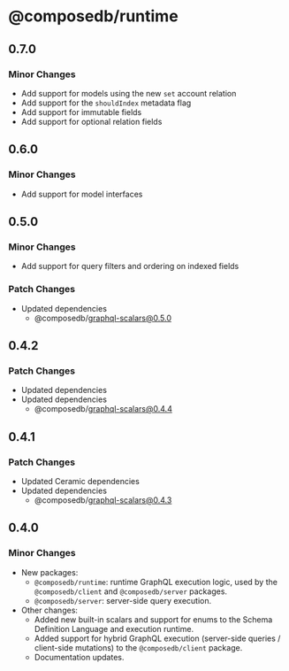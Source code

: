 # @composedb/runtime

## 0.7.0

### Minor Changes

- Add support for models using the new `set` account relation
- Add support for the `shouldIndex` metadata flag
- Add support for immutable fields
- Add support for optional relation fields

## 0.6.0

### Minor Changes

- Add support for model interfaces

## 0.5.0

### Minor Changes

- Add support for query filters and ordering on indexed fields

### Patch Changes

- Updated dependencies
  - @composedb/graphql-scalars@0.5.0

## 0.4.2

### Patch Changes

- Updated dependencies
- Updated dependencies
  - @composedb/graphql-scalars@0.4.4

## 0.4.1

### Patch Changes

- Updated Ceramic dependencies
- Updated dependencies
  - @composedb/graphql-scalars@0.4.3

## 0.4.0

### Minor Changes

- New packages:
  - `@composedb/runtime`: runtime GraphQL execution logic, used by the
    `@composedb/client` and `@composedb/server` packages.
  - `@composedb/server`: server-side query execution.
- Other changes:
  - Added new built-in scalars and support for enums to the Schema Definition
    Language and execution runtime.
  - Added support for hybrid GraphQL execution (server-side queries /
    client-side mutations) to the `@composedb/client` package.
  - Documentation updates.
